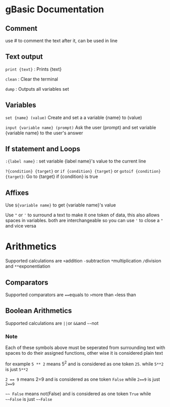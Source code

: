 # gBasic Documentation

## Comment
use # to comment the text after it, can be used in line

## Text output
`print {text}` : Prints {text}

`clean` : Clear the terminal

`dump` : Outputs all variables set

## Variables
`set {name} (value)` Create and set a a variable {name} to (value)

`input {variable name} (prompt)` Ask the user (prompt) and set variable {variable name} to the user's answer

## If statement and Loops
`:{label name}` : set variable {label name}'s value to the current line

`?{condition} {target}` or `if {condition} {target}` or `gotoif {condition} {target}`: Go to {target} if {condition} is true

## Affixes
Use `${variable name}` to get {variable name}'s value

Use `"` or `'` to surround a text to make it one token of data, this also allows spaces in variables. both are interchangeable so you can use `'` to close a `"` and vice versa

# Arithmetics
Supported calculations are
`+`addition `-`subtraction `*`multiplication `/`division and `**`exponentiation

## Comparators
Supported comparators are
`==`equals to `>`more than `<`less than

## Boolean Arithmetics
Supported calculations are
`||`or `&&`and `~~`not

### Note
Each of these symbols above must be seperated from surrounding text with spaces to do their assigned functions, other wise it is considered plain text

for example
`5 ** 2` means 5<sup>2</sup> and is considered as one token `25`. while `5**2` is just `5**2`

`2 == 9` means 2=9 and is considered as one token `False` while `2==9` is just `2==9`

`~~ False` means not(False) and is considered as one token `True` while `~~False` is just `~~False`
